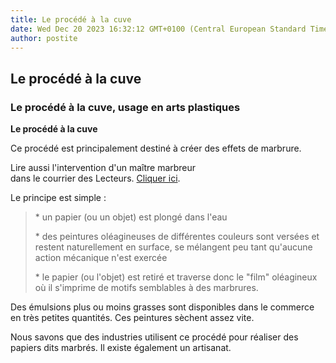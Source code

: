 ```yaml
---
title: Le procédé à la cuve
date: Wed Dec 20 2023 16:32:12 GMT+0100 (Central European Standard Time)
author: postite
---
```


## Le procédé à la cuve
### Le procédé à la cuve, usage en arts plastiques
 **Le procédé à la cuve**

Ce procédé est principalement destiné à créer des effets de marbrure.

Lire aussi l'intervention d'un maître marbreur  
dans le courrier des Lecteurs. [Cliquer ici](courrierdeslecteurs2010c240.html#20101119npy).

Le principe est simple :

> \* un papier (ou un objet) est plongé dans l'eau
> 
> \* des peintures oléagineuses de différentes couleurs sont versées et restent naturellement en surface, se mélangent peu tant qu'aucune action mécanique n'est exercée
> 
> \* le papier (ou l'objet) est retiré et traverse donc le "film" oléagineux où il s'imprime de motifs semblables à des marbrures.

Des émulsions plus ou moins grasses sont disponibles dans le commerce en très petites quantités. Ces peintures sèchent assez vite.

Nous savons que des industries utilisent ce procédé pour réaliser des papiers dits marbrés. Il existe également un artisanat.

